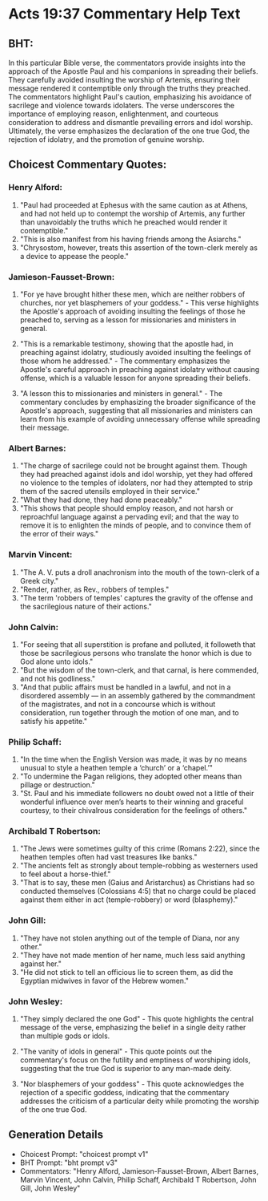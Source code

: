 # Acts 19:37 Commentary Help Text

## BHT:
In this particular Bible verse, the commentators provide insights into the approach of the Apostle Paul and his companions in spreading their beliefs. They carefully avoided insulting the worship of Artemis, ensuring their message rendered it contemptible only through the truths they preached. The commentators highlight Paul's caution, emphasizing his avoidance of sacrilege and violence towards idolaters. The verse underscores the importance of employing reason, enlightenment, and courteous consideration to address and dismantle prevailing errors and idol worship. Ultimately, the verse emphasizes the declaration of the one true God, the rejection of idolatry, and the promotion of genuine worship.

## Choicest Commentary Quotes:
### Henry Alford:
1. "Paul had proceeded at Ephesus with the same caution as at Athens, and had not held up to contempt the worship of Artemis, any further than unavoidably the truths which he preached would render it contemptible."
2. "This is also manifest from his having friends among the Asiarchs."
3. "Chrysostom, however, treats this assertion of the town-clerk merely as a device to appease the people."

### Jamieson-Fausset-Brown:
1. "For ye have brought hither these men, which are neither robbers of churches, nor yet blasphemers of your goddess." - This verse highlights the Apostle's approach of avoiding insulting the feelings of those he preached to, serving as a lesson for missionaries and ministers in general.

2. "This is a remarkable testimony, showing that the apostle had, in preaching against idolatry, studiously avoided insulting the feelings of those whom he addressed." - The commentary emphasizes the Apostle's careful approach in preaching against idolatry without causing offense, which is a valuable lesson for anyone spreading their beliefs.

3. "A lesson this to missionaries and ministers in general." - The commentary concludes by emphasizing the broader significance of the Apostle's approach, suggesting that all missionaries and ministers can learn from his example of avoiding unnecessary offense while spreading their message.

### Albert Barnes:
1. "The charge of sacrilege could not be brought against them. Though they had preached against idols and idol worship, yet they had offered no violence to the temples of idolaters, nor had they attempted to strip them of the sacred utensils employed in their service."
2. "What they had done, they had done peaceably."
3. "This shows that people should employ reason, and not harsh or reproachful language against a pervading evil; and that the way to remove it is to enlighten the minds of people, and to convince them of the error of their ways."

### Marvin Vincent:
1. "The A. V. puts a droll anachronism into the mouth of the town-clerk of a Greek city."
2. "Render, rather, as Rev., robbers of temples."
3. "The term 'robbers of temples' captures the gravity of the offense and the sacrilegious nature of their actions."

### John Calvin:
1. "For seeing that all superstition is profane and polluted, it followeth that those be sacrilegious persons who translate the honor which is due to God alone unto idols."
2. "But the wisdom of the town-clerk, and that carnal, is here commended, and not his godliness."
3. "And that public affairs must be handled in a lawful, and not in a disordered assembly — in an assembly gathered by the commandment of the magistrates, and not in a concourse which is without consideration, run together through the motion of one man, and to satisfy his appetite."

### Philip Schaff:
1. "In the time when the English Version was made, it was by no means unusual to style a heathen temple a ‘church’ or a ‘chapel.’"
2. "To undermine the Pagan religions, they adopted other means than pillage or destruction."
3. "St. Paul and his immediate followers no doubt owed not a little of their wonderful influence over men’s hearts to their winning and graceful courtesy, to their chivalrous consideration for the feelings of others."

### Archibald T Robertson:
1. "The Jews were sometimes guilty of this crime (Romans 2:22), since the heathen temples often had vast treasures like banks."
2. "The ancients felt as strongly about temple-robbing as westerners used to feel about a horse-thief."
3. "That is to say, these men (Gaius and Aristarchus) as Christians had so conducted themselves (Colossians 4:5) that no charge could be placed against them either in act (temple-robbery) or word (blasphemy)."

### John Gill:
1. "They have not stolen anything out of the temple of Diana, nor any other."
2. "They have not made mention of her name, much less said anything against her."
3. "He did not stick to tell an officious lie to screen them, as did the Egyptian midwives in favor of the Hebrew women."

### John Wesley:
1. "They simply declared the one God" - This quote highlights the central message of the verse, emphasizing the belief in a single deity rather than multiple gods or idols.

2. "The vanity of idols in general" - This quote points out the commentary's focus on the futility and emptiness of worshiping idols, suggesting that the true God is superior to any man-made deity.

3. "Nor blasphemers of your goddess" - This quote acknowledges the rejection of a specific goddess, indicating that the commentary addresses the criticism of a particular deity while promoting the worship of the one true God.


## Generation Details
- Choicest Prompt: "choicest prompt v1"
- BHT Prompt: "bht prompt v3"
- Commentators: "Henry Alford, Jamieson-Fausset-Brown, Albert Barnes, Marvin Vincent, John Calvin, Philip Schaff, Archibald T Robertson, John Gill, John Wesley"
